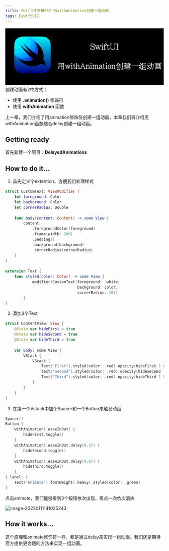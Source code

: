 ```yaml
---
title: SwiftUI专辑057-用withAnimation创建一组动画
tags: [swiftUI]
---
```

![headerimg](./Header.png)
创建动画有2中方式：

- 使用 **.animation()** 修饰符
- 使用 **withAnimation** 函数

上一章，我们介绍了用animation修饰符创建一组动画，本章我们将介绍用withAnimation函数结合delay创建一组动画。
<!--truncate-->
## Getting ready

首先新建一个项目：**DelayedAnimations**

## How to do it…

1. 首先定义个extention，方便我们处理样式
```swift
struct CustomText: ViewModifier {
    let foreground: Color
    let background: Color
    let cornerRadius: Double

    func body(content: Content) -> some View {
        content
            .foregroundColor(foreground)
            .frame(width: 200)
            .padding()
            .background(background)
            .cornerRadius(cornerRadius)
    }
}

extension Text {
    func styled(color: Color) -> some View {
            modifier(CustomText(foreground: .white,
                                background: color,
                                cornerRadius: 10))    
        }
}
```

2. 添加3个Text
```swift
struct ContentView: View {
    @State var hideFirst = true
    @State var hideSecond = true
    @State var hideThird = true
    
    var body: some View {
        VStack {
            VStack {
                Text("First").styled(color: .red).opacity(hideFirst ? 0 : 1)
                Text("Second").styled(color: .red).opacity(hideSecond ? 0 : 1)
                Text("Third").styled(color: .red).opacity(hideThird ? 0 : 1)
            }
        }
    }
}
```

3. 在第一个Vstack中加个Spacer和一个Button来触发动画
```swift
Spacer()
Button {
    withAnimation(.easeInOut) {
        hideFirst.toggle()
    }
    withAnimation(.easeInOut.delay(0.3)) {
        hideSecond.toggle()
    }
    withAnimation(.easeInOut.delay(0.6)) {
        hideThird.toggle()
    }
} label: {
    Text("Animate").fontWeight(.heavy).styled(color: .green)
}
```

点击animate，我们能够看到3个按钮依次出现，再点一次依次消失

![image-20220111141025243](https://tva1.sinaimg.cn/large/008i3skNgy1gy9pbwnj1bj30ce0p2q3f.jpg)

## How it works…

这个原理和animate修饰符一样，都是通过delay来实现一组动画。我们还是期待官方提供更合适的方法来实现一组动画。